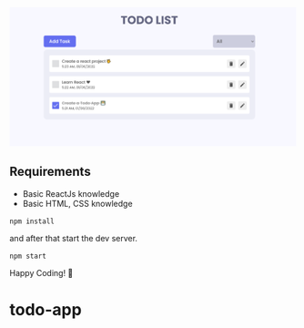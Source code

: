 ![React Todo App](./banner.png)

## Requirements

- Basic ReactJs knowledge
- Basic HTML, CSS knowledge

```shell
npm install
```

and after that start the dev server.

```shell
npm start
```

Happy Coding! 🚀
# todo-app
